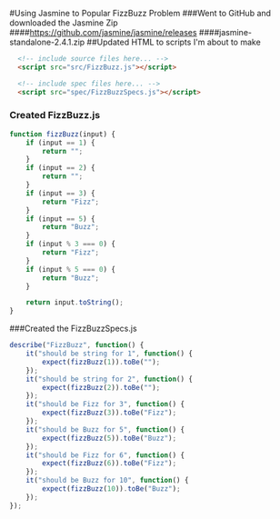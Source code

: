 #Using Jasmine to Popular FizzBuzz Problem
###Went to GitHub and downloaded the Jasmine Zip
####https://github.com/jasmine/jasmine/releases
####jasmine-standalone-2.4.1.zip
##Updated HTML to scripts I'm about to make
```html
  <!-- include source files here... -->
  <script src="src/FizzBuzz.js"></script>

  <!-- include spec files here... -->
  <script src="spec/FizzBuzzSpecs.js"></script>
```
### Created FizzBuzz.js
```js
function fizzBuzz(input) {
    if (input == 1) {
        return "";
    }
    if (input == 2) {
        return "";
    }
    if (input == 3) {
        return "Fizz";
    }
    if (input == 5) {
        return "Buzz";
    }
    if (input % 3 === 0) {
        return "Fizz";
    }
    if (input % 5 === 0) {
        return "Buzz";
    }

    return input.toString();
}
```
###Created the FizzBuzzSpecs.js
```js
describe("FizzBuzz", function() {
    it("should be string for 1", function() {
        expect(fizzBuzz(1)).toBe("");
    });
    it("should be string for 2", function() {
        expect(fizzBuzz(2)).toBe("");
    });
    it("should be Fizz for 3", function() {
        expect(fizzBuzz(3)).toBe("Fizz");
    });
    it("should be Buzz for 5", function() {
        expect(fizzBuzz(5)).toBe("Buzz");
    });
    it("should be Fizz for 6", function() {
        expect(fizzBuzz(6)).toBe("Fizz");
    });
    it("should be Buzz for 10", function() {
        expect(fizzBuzz(10)).toBe("Buzz");
    });
});
```

